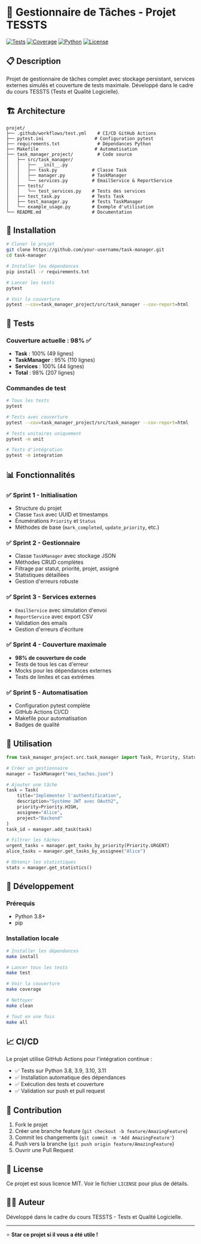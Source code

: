 # 🚀 Gestionnaire de Tâches - Projet TESSTS

[![Tests](https://github.com/your-username/task-manager/actions/workflows/test.yml/badge.svg)](https://github.com/your-username/task-manager/actions/workflows/test.yml)
[![Coverage](https://img.shields.io/badge/coverage-98%25-brightgreen)](https://github.com/your-username/task-manager)
[![Python](https://img.shields.io/badge/python-3.8%2B-blue)](https://www.python.org/)
[![License](https://img.shields.io/badge/license-MIT-green)](LICENSE)

## 📋 Description

Projet de gestionnaire de tâches complet avec stockage persistant, services externes simulés et couverture de tests maximale. Développé dans le cadre du cours TESSTS (Tests et Qualité Logicielle).

## 🏗️ Architecture

```
projet/
├── .github/workflows/test.yml    # CI/CD GitHub Actions
├── pytest.ini                   # Configuration pytest
├── requirements.txt              # Dépendances Python
├── Makefile                     # Automatisation
├── task_manager_project/         # Code source
│   ├── src/task_manager/
│   │   ├── __init__.py
│   │   ├── task.py             # Classe Task
│   │   ├── manager.py          # TaskManager
│   │   └── services.py         # EmailService & ReportService
│   ├── tests/
│   │   └── test_services.py    # Tests des services
│   ├── test_task.py            # Tests Task
│   ├── test_manager.py         # Tests TaskManager
│   └── example_usage.py        # Exemple d'utilisation
└── README.md                   # Documentation
```

## 🚀 Installation

```bash
# Cloner le projet
git clone https://github.com/your-username/task-manager.git
cd task-manager

# Installer les dépendances
pip install -r requirements.txt

# Lancer les tests
pytest

# Voir la couverture
pytest --cov=task_manager_project/src/task_manager --cov-report=html
```

## 🧪 Tests

### Couverture actuelle : **98%** ✅

- **Task** : 100% (49 lignes)
- **TaskManager** : 95% (110 lignes)
- **Services** : 100% (44 lignes)
- **Total** : 98% (207 lignes)

### Commandes de test

```bash
# Tous les tests
pytest

# Tests avec couverture
pytest --cov=task_manager_project/src/task_manager --cov-report=html

# Tests unitaires uniquement
pytest -m unit

# Tests d'intégration
pytest -m integration
```

## 📊 Fonctionnalités

### ✅ Sprint 1 - Initialisation
- Structure du projet
- Classe `Task` avec UUID et timestamps
- Énumérations `Priority` et `Status`
- Méthodes de base (`mark_completed`, `update_priority`, etc.)

### ✅ Sprint 2 - Gestionnaire
- Classe `TaskManager` avec stockage JSON
- Méthodes CRUD complètes
- Filtrage par statut, priorité, projet, assigné
- Statistiques détaillées
- Gestion d'erreurs robuste

### ✅ Sprint 3 - Services externes
- `EmailService` avec simulation d'envoi
- `ReportService` avec export CSV
- Validation des emails
- Gestion d'erreurs d'écriture

### ✅ Sprint 4 - Couverture maximale
- **98% de couverture de code**
- Tests de tous les cas d'erreur
- Mocks pour les dépendances externes
- Tests de limites et cas extrêmes

### ✅ Sprint 5 - Automatisation
- Configuration pytest complète
- GitHub Actions CI/CD
- Makefile pour automatisation
- Badges de qualité

## 🎯 Utilisation

```python
from task_manager_project.src.task_manager import Task, Priority, Status, TaskManager

# Créer un gestionnaire
manager = TaskManager("mes_taches.json")

# Ajouter une tâche
task = Task(
    title="Implémenter l'authentification",
    description="Système JWT avec OAuth2",
    priority=Priority.HIGH,
    assignee="Alice",
    project="Backend"
)
task_id = manager.add_task(task)

# Filtrer les tâches
urgent_tasks = manager.get_tasks_by_priority(Priority.URGENT)
alice_tasks = manager.get_tasks_by_assignee("Alice")

# Obtenir les statistiques
stats = manager.get_statistics()
```

## 🔧 Développement

### Prérequis
- Python 3.8+
- pip

### Installation locale
```bash
# Installer les dépendances
make install

# Lancer tous les tests
make test

# Voir la couverture
make coverage

# Nettoyer
make clean

# Tout en une fois
make all
```

## 📈 CI/CD

Le projet utilise GitHub Actions pour l'intégration continue :

- ✅ Tests sur Python 3.8, 3.9, 3.10, 3.11
- ✅ Installation automatique des dépendances
- ✅ Exécution des tests et couverture
- ✅ Validation sur push et pull request

## 🤝 Contribution

1. Fork le projet
2. Créer une branche feature (`git checkout -b feature/AmazingFeature`)
3. Commit les changements (`git commit -m 'Add AmazingFeature'`)
4. Push vers la branche (`git push origin feature/AmazingFeature`)
5. Ouvrir une Pull Request

## 📄 License

Ce projet est sous licence MIT. Voir le fichier `LICENSE` pour plus de détails.

## 👨‍💻 Auteur

Développé dans le cadre du cours TESSTS - Tests et Qualité Logicielle.

---

⭐ **Star ce projet si il vous a été utile !** 